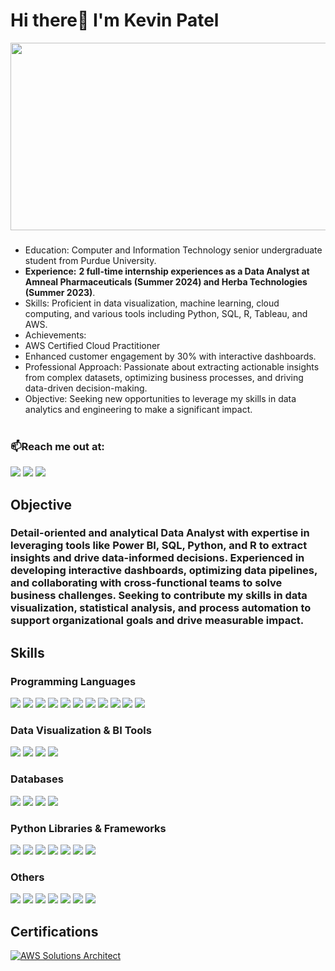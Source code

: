 
# Hi there👋 I'm Kevin Patel
<p align="center">
  <img src= "https://miro.medium.com/v2/resize:fit:1400/0*tD5kEC2JYcKHH0zO.gif" width="600" height="300"/>
</p>

### 
- Education: Computer and Information Technology senior undergraduate student from Purdue University.
- **Experience:** **2 full-time internship experiences as a Data Analyst at Amneal Pharmaceuticals (Summer 2024) and Herba Technologies (Summer 2023)**.
- Skills: Proficient in data visualization, machine learning, cloud computing, and various tools including Python, SQL, R, Tableau, and AWS.
- Achievements:
-  AWS Certified Cloud Practitioner
  - Enhanced customer engagement by 30% with interactive dashboards.
- Professional Approach: Passionate about extracting actionable insights from complex datasets, optimizing business processes, and driving data-driven decision-making.
- Objective: Seeking new opportunities to leverage my skills in data analytics and engineering to make a significant impact.<br><br>


### 📫Reach me out at: <br>
<a href="https://www.linkedin.com/in/kevin-patel-009/"><img src="https://img.shields.io/badge/-LinkedIn-0072b1?&style=for-the-badge&logo=linkedin&logoColor=white" /></a>
<a href="mailto:18pkevin@gmail.com"><img src= "https://img.shields.io/badge/-Gmail-D14836?&style=for-the-badge&logo=Gmail&logoColor=white" /></a> 
<a href="mailto:pate1580@purdue.edu"><img src= "https://img.shields.io/badge/-Outlook-0078D4?&style=for-the-badge&logo=Microsoft%20Outlook&logoColor=white" /></a>


## Objective


### Detail-oriented and analytical Data Analyst with expertise in leveraging tools like Power BI, SQL, Python, and R to extract insights and drive data-informed decisions. Experienced in developing interactive dashboards, optimizing data pipelines, and collaborating with cross-functional teams to solve business challenges. Seeking to contribute my skills in data visualization, statistical analysis, and process automation to support organizational goals and drive measurable impact.

## Skills

### Programming Languages
<div>
  <img src="https://img.shields.io/badge/-Python-3776AB?&style=for-the-badge&logo=Python&logoColor=white" />
  <img src="https://img.shields.io/badge/-SQL-00000F?&style=for-the-badge&logo=MySQL&logoColor=white" />
  <img src="https://img.shields.io/badge/-R-276DC3?&style=for-the-badge&logo=R&logoColor=white" />
  <img src="https://img.shields.io/badge/-SAS-003D79?&style=for-the-badge&logo=SAS&logoColor=white" />
  <img src="https://img.shields.io/badge/-NoSQL-4DB33D?&style=for-the-badge&logo=NoSQL&logoColor=white" />
  <img src="https://img.shields.io/badge/-Java-007396?&style=for-the-badge&logo=Java&logoColor=white" />
  <img src="https://img.shields.io/badge/-PL/SQL-F80000?&style=for-the-badge&logo=Oracle&logoColor=white" />
  <img src="https://img.shields.io/badge/-C-A8B9CC?&style=for-the-badge&logo=C&logoColor=white" />
  <img src="https://img.shields.io/badge/-C++-00599C?&style=for-the-badge&logo=C++&logoColor=white" />
  <img src="https://img.shields.io/badge/-HTML-E34F26?&style=for-the-badge&logo=HTML5&logoColor=white" />
  <img src="https://img.shields.io/badge/-CSS-1572B6?&style=for-the-badge&logo=CSS3&logoColor=white" />
</div>

### Data Visualization & BI Tools
<div>
  <img src= "https://img.shields.io/badge/-Tableau-E97627?&style=for-the-badge&logo=Tableau&logoColor=white" />
  <img src= "https://img.shields.io/badge/-Power%20BI-F2C811?&style=for-the-badge&logo=Power%20BI&logoColor=black" />
  <img src= "https://img.shields.io/badge/-Excel-217346?&style=for-the-badge&logo=Microsoft%20Excel&logoColor=white" />
  <img src= "https://img.shields.io/badge/-Matplotlib-11557C?&style=for-the-badge&logo=Matplotlib&logoColor=white" />
</div>

### Databases
<div>
  <img src= "https://img.shields.io/badge/-PostgreSQL-4169E1?&style=for-the-badge&logo=PostgreSQL&logoColor=white" />
  <img src= "https://img.shields.io/badge/-MySQL-4479A1?&style=for-the-badge&logo=MySQL&logoColor=white" />
  <img src= "https://img.shields.io/badge/-Snowflake-29B5E8?&style=for-the-badge&logo=Snowflake&logoColor=white" />
  <img src= "https://img.shields.io/badge/-Amazon%20Redshift-8C4FFF?&style=for-the-badge&logo=Amazon%20Redshift&logoColor=white" />
</div>

### Python Libraries & Frameworks
<div>
  <img src= "https://img.shields.io/badge/-NumPy-013243?&style=for-the-badge&logo=NumPy&logoColor=white" />
  <img src= "https://img.shields.io/badge/-Pandas-150458?&style=for-the-badge&logo=Pandas&logoColor=white" />
  <img src= "https://img.shields.io/badge/-Scikit%20learn-F7931E?&style=for-the-badge&logo=Scikit-learn&logoColor=white" />
  <img src= "https://img.shields.io/badge/-SciPy-8CAAE6?&style=for-the-badge&logo=SciPy&logoColor=white" />
  <img src= "(https://img.shields.io/badge/-Selenium-43B02A?&style=for-the-badge&logo=Selenium&logoColor=white" />
  <img src= "https://img.shields.io/badge/-PyTorch-EE4C2C?&style=for-the-badge&logo=PyTorch&logoColor=white" />
  <img src= "https://img.shields.io/badge/-TensorFlow-FF6F00?&style=for-the-badge&logo=TensorFlow&logoColor=white" />
  </div>

### Others
<div>
  <img src= "https://img.shields.io/badge/-AWS%20Glue-232F3E?&style=for-the-badge&logo=Amazon%20AWS&logoColor=white" />
  <img src= "https://img.shields.io/badge/-Airflow-017CEE?&style=for-the-badge&logo=Apache%20Airflow&logoColor=white" />
  <img src= "https://img.shields.io/badge/-Spark-E25A1C?&style=for-the-badge&logo=Apache%20Spark&logoColor=white" />
  <img src= "https://img.shields.io/badge/-Kubernetes-326CE5?&style=for-the-badge&logo=Kubernetes&logoColor=white" />
  <img src= "https://img.shields.io/badge/-Git-F05032?&style=for-the-badge&logo=Git&logoColor=white" />
  <img src= "https://img.shields.io/badge/-JIRA-0052CC?&style=for-the-badge&logo=JIRA&logoColor=white" />
  <img src= "https://img.shields.io/badge/-Agile%20-FFB900?&style=for-the-badge&logo=Agile%20methodology&logoColor=white" />
</div>

## Certifications
<a href="https://www.credly.com/badges/8cc4965e-9bc0-44df-8d86-fcc7d14b9916/public_url"><img src="https://img.shields.io/badge/AWS%20Certified%20Cloud%20Practitioner-ff9900?style=for-the-badge&logo=amazonaws&logoColor=white" alt="AWS Solutions Architect"></a> 

